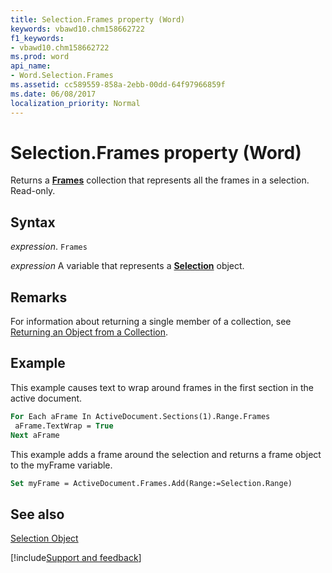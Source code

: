 ```yaml
---
title: Selection.Frames property (Word)
keywords: vbawd10.chm158662722
f1_keywords:
- vbawd10.chm158662722
ms.prod: word
api_name:
- Word.Selection.Frames
ms.assetid: cc589559-858a-2ebb-00dd-64f97966859f
ms.date: 06/08/2017
localization_priority: Normal
---
```



# Selection.Frames property (Word)

Returns a  **[Frames](Word.Frames.md)** collection that represents all the frames in a selection. Read-only.


## Syntax

_expression_. `Frames`

_expression_ A variable that represents a **[Selection](Word.Selection.md)** object.


## Remarks

For information about returning a single member of a collection, see [Returning an Object from a Collection](../word/Concepts/Miscellaneous/returning-an-object-from-a-collection-word.md).


## Example

This example causes text to wrap around frames in the first section in the active document.


```vb
For Each aFrame In ActiveDocument.Sections(1).Range.Frames 
 aFrame.TextWrap = True 
Next aFrame
```

This example adds a frame around the selection and returns a frame object to the myFrame variable.




```vb
Set myFrame = ActiveDocument.Frames.Add(Range:=Selection.Range)
```


## See also


[Selection Object](Word.Selection.md)

[!include[Support and feedback](~/includes/feedback-boilerplate.md)]